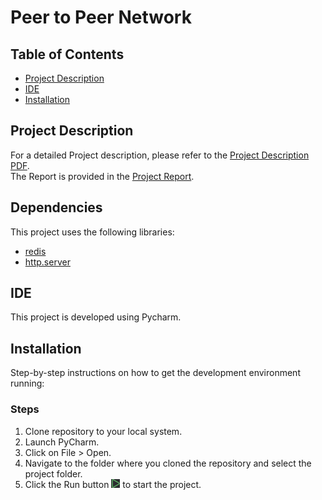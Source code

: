 # Peer to Peer Network

## Table of Contents
- [Project Description](#project-description)
- [IDE](#ide)
- [Installation](#installation)

## Project Description
For a detailed Project description, please refer to the [Project Description PDF](./CN_FinalProject.pdf). <br />
The Report is provided in the [Project Report](./CNFinalProject_Report-9931061.pdf).

## Dependencies

This project uses the following libraries:
- [redis](https://redis.io/docs/latest/develop/connect/clients/python/)
- [http.server](https://docs.python.org/3/library/http.server.html)

## IDE
This project is developed using Pycharm.

## Installation
Step-by-step instructions on how to get the development environment running:

### Steps
1. Clone repository to your local system.
2. Launch PyCharm.
3. Click on File > Open.
4. Navigate to the folder where you cloned the repository and select the project folder.
5. Click the Run button ![Run Image](./Pycharm_Run.PNG) to start the project.

